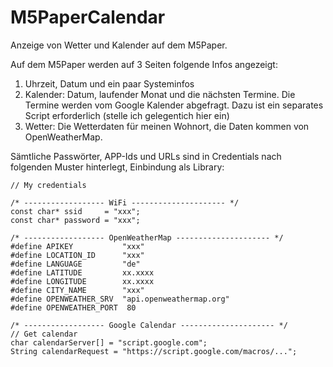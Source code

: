 # M5PaperCalendar
Anzeige von Wetter und Kalender auf dem M5Paper.

Auf dem M5Paper werden auf 3 Seiten folgende Infos angezeigt:
1. Uhrzeit, Datum und ein paar Systeminfos
2. Kalender: Datum, laufender Monat und die nächsten Termine. Die Termine werden vom Google Kalender abgefragt. Dazu ist ein separates Script erforderlich (stelle ich gelegentich hier ein)
4. Wetter: Die Wetterdaten für meinen Wohnort, die Daten kommen von OpenWeatherMap.

Sämtliche Passwörter, APP-Ids und URLs sind in Credentials nach folgenden Muster hinterlegt, Einbindung als Library:
```
// My credentials

/* ------------------ WiFi --------------------- */
const char* ssid     = "xxx";
const char* password = "xxx";

/* ------------------ OpenWeatherMap --------------------- */
#define APIKEY 		     "xxx" 
#define LOCATION_ID      "xxx"      
#define LANGUAGE         "de"
#define LATITUDE         xx.xxxx                                     
#define LONGITUDE        xx.xxxx                                   
#define CITY_NAME        "xxx"
#define OPENWEATHER_SRV  "api.openweathermap.org"
#define OPENWEATHER_PORT  80

/* ------------------ Google Calendar --------------------- */
// Get calendar
char calendarServer[] = "script.google.com";
String calendarRequest = "https://script.google.com/macros/..."; 
```